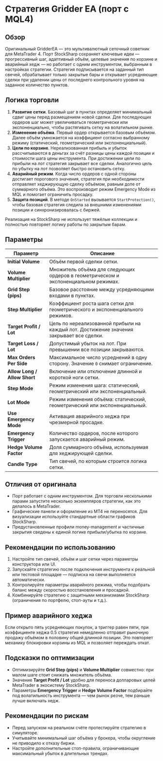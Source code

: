 # Стратегия Gridder EA (порт с MQL4)

## Обзор
Оригинальный GridderEA — это мультивалютный сеточный советник для MetaTrader 4. Порт StockSharp сохраняет ключевые идеи — прогрессивный шаг, адаптивный объём, целевые значения по корзине и аварийный хедж — но работает с одним инструментом, выбранным в настройках стратегии. Стратегия подписывается на заданный тип свечей, обрабатывает только закрытые бары и открывает усредняющие сделки при удалении цены от последнего контрольного уровня на заданное количество пунктов.

## Логика торговли
1. **Развитие сетки**. Базовый шаг в пунктах определяет минимальный сдвиг цены перед размещением новой сделки. Для последующих ордеров шаг может увеличиваться геометрически или экспоненциально, чтобы растягивать сетку на волатильном рынке.
2. **Изменение объёма**. Первый ордер открывается базовым объёмом. Далее объём умножается на коэффициент согласно выбранному режиму (статический, геометрический или экспоненциальный).
3. **Цели по корзине**. Нереализованная прибыль и убыток рассчитываются в деньгах за счёт разницы цены каждой позиции и стоимости шага цены инструмента. При достижении цели по прибыли на лот стратегия закрывает все сделки. Аналогично цель по убытку на лот позволяет быстро остановить сетку.
4. **Аварийный режим**. Когда число ордеров с одной стороны достигает порогового значения, стратегия при необходимости отправляет хеджирующую сделку объёмом, равным доле от суммарного объёма. Это воспроизводит режим Emergency Mode из MQL и помогает ограничить просадку.
5. **Защита позиций**. В методе `OnStarted` вызывается `StartProtection()`, чтобы базовая стратегия следила за внешними изменениями позиции и синхронизировалась с биржей.

Реализация на StockSharp не использует тяжёлые коллекции и полностью повторяет логику работы по закрытым барам.

## Параметры
| Параметр | Описание |
|----------|----------|
| **Initial Volume** | Объём первой сделки сетки. |
| **Volume Multiplier** | Множитель объёма для следующих ордеров в геометрическом и экспоненциальном режимах. |
| **Grid Step (pips)** | Базовое расстояние между усредняющими входами в пунктах. |
| **Step Multiplier** | Коэффициент роста шага сетки для геометрического и экспоненциального режимов. |
| **Target Profit / Lot** | Цель по нереализованной прибыли на каждый лот. Достижение значения закрывает все сделки. |
| **Target Loss / Lot** | Допустимый убыток на лот. При превышении все позиции закрываются. |
| **Max Orders Per Side** | Максимальное число усреднений в одну сторону. Значение `0` снимает ограничение. |
| **Allow Long / Allow Short** | Включение или отключение длинной и короткой ноги сетки. |
| **Step Mode** | Режим изменения шага: статический, геометрический или экспоненциальный. |
| **Lot Mode** | Режим изменения объёма: статический, геометрический или экспоненциальный. |
| **Use Emergency Mode** | Активация аварийного хеджа при чрезмерной просадке. |
| **Emergency Trigger** | Количество ордеров, после которого запускается аварийный режим. |
| **Hedge Volume Factor** | Доля суммарного объёма, используемая для хеджирующей сделки. |
| **Candle Type** | Тип свечей, по которым строится логика сетки. |

## Отличия от оригинала
- Порт работает с одним инструментом. Для торговли несколькими парами запустите несколько экземпляров стратегии, как это делалось в MetaTrader.
- Графические панели и оформление из MT4 не переносятся. Для визуализации используйте стандартные области графиков StockSharp.
- Предустановленные профили money-management и частичные закрытия сведены к единой логике прибыли/убытка по корзине.

## Рекомендации по использованию
1. Настройте тип свечей, объём и шаг сетки через параметры конструктора или UI.
2. Запускайте стратегию после подключения инструмента к реальной или тестовой площадке — подписка на свечи выполняется автоматически.
3. Контролируйте параметры аварийного режима, чтобы подобрать баланс между скоростью восстановления и просадкой.
4. Комбинируйте стратегию с защитными механизмами StockSharp (ограничения по портфелю, стоп-ауты и т.д.).

## Пример аварийного хеджа
Если открыто пять усредняющих покупок, а триггер равен пяти, при коэффициенте хеджа 0.5 стратегия немедленно отправит рыночную продажу объёмом в половину общей длинной позиции. Это повторяет механику блокировки корзины из MQL и позволяет переждать откат.

## Подсказки по оптимизации
- Оптимизируйте **Grid Step (pips)** и **Volume Multiplier** совместно: при малом шаге стоит снижать множитель объёма.
- Значение **Target Profit / Lot** удобно для переноса долларовых целей MetaTrader в экосистему StockSharp.
- Параметры **Emergency Trigger** и **Hedge Volume Factor** подбирайте под волатильность инструмента — чем рынок резче, тем раньше лучше включать хедж.

## Рекомендации по рискам
- Перед запуском на реальном счёте протестируйте стратегию в симуляторе.
- Учитывайте минимальный шаг объёма у брокера, чтобы округление не приводило к отказу биржи.
- Настройте дополнительные стоп-правила, ограничивающие максимальный убыток в длительных трендах.
